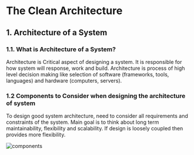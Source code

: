 # The Clean Architecture

## 1. Architecture of a System 

### 1.1. What is Architecture of a System?
Architecture is Critical aspect of designing a system. It is responsible for how system will response, work and build. Architecture is process of high level decision making like selection of software (frameworks, tools, languages) and hardware (computers, servers).

### 1.2 Components to Consider when designing the architecture of system
To design good system architecture, need to consider all requirements and constraints of the system. Main goal is to think about long term maintainability, flexibility and scalability. If design is loosely coupled then provides more flexibility.

![components](https://github.com/Everest1508/go-codes/tree/main/clean_arch/images/designarch.jpg?raw=true)